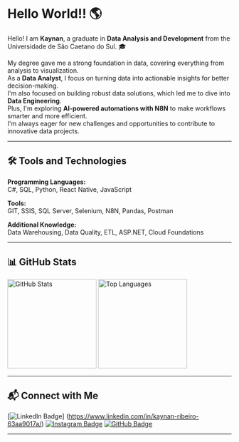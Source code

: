 # Hello World!! 🌎

Hello! I am **Kaynan**, a graduate in **Data Analysis and Development** from the Universidade de São Caetano do Sul. 🎓

My degree gave me a strong foundation in data, covering everything from analysis to visualization.  
As a **Data Analyst**, I focus on turning data into actionable insights for better decision-making.  
I'm also focused on building robust data solutions, which led me to dive into **Data Engineering**.  
Plus, I'm exploring **AI-powered automations with N8N** to make workflows smarter and more efficient.  
I'm always eager for new challenges and opportunities to contribute to innovative data projects.

---

## 🛠️ Tools and Technologies

**Programming Languages:**  
C#, SQL, Python, React Native, JavaScript

**Tools:**  
GIT, SSIS, SQL Server, Selenium, N8N, Pandas, Postman

**Additional Knowledge:**  
Data Warehousing, Data Quality, ETL, ASP.NET, Cloud Foundations

---

## 📊 GitHub Stats

<div>
  <img src="https://github-readme-stats.vercel.app/api?username=Karb01&theme=dark&show_icons=true&count_private=true" alt="GitHub Stats" height="200">
  <img src="https://github-readme-stats.vercel.app/api/top-langs/?username=Karb01&theme=dark&show_icons=true&count_private=true" alt="Top Languages" height="200">
</div>

---

## 📬 Connect with Me

[![LinkedIn Badge](https://img.shields.io/badge/LinkedIn-0077B5?style=for-the-badge&logo=linkedin&logoColor=white)]
(https://www.linkedin.com/in/kaynan-ribeiro-63aa9017a/)
[![Instagram Badge](https://img.shields.io/badge/Instagram-E4405F?style=for-the-badge&logo=instagram&logoColor=white)](https://www.instagram.com/kaynan_baptista/)
[![GitHub Badge](https://img.shields.io/badge/GitHub-100000?style=for-the-badge&logo=github&logoColor=white)](https://github.com/Karb01)

---
